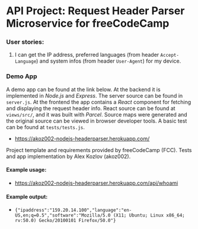 # API Project: Request Header Parser Microservice for freeCodeCamp

### User stories:
1. I can get the IP address, preferred languages (from header `Accept-Language`) and system infos (from header `User-Agent`) for my device.

### Demo App

A demo app can be found at the link below. At the backend it is implemented in *Node.js* and *Express*. The server source can be found in `server.js`. At the frontend the app contains a *React* component for fetching and displaying the request header info. React source can be found at `views/src/`, and it was built with *Parcel*. Source maps were generated and the original source can be viewed in browser developer tools. A basic test can be found at `tests/tests.js`.

* https://akoz002-nodejs-headerparser.herokuapp.com/

Project template and requirements provided by freeCodeCamp (FCC). Tests and app implementation by Alex Kozlov (akoz002).

#### Example usage:
* https://akoz002-nodejs-headerparser.herokuapp.com/api/whoami

#### Example output:
* `{"ipaddress":"159.20.14.100","language":"en-US,en;q=0.5","software":"Mozilla/5.0 (X11; Ubuntu; Linux x86_64; rv:50.0) Gecko/20100101 Firefox/50.0"}`
